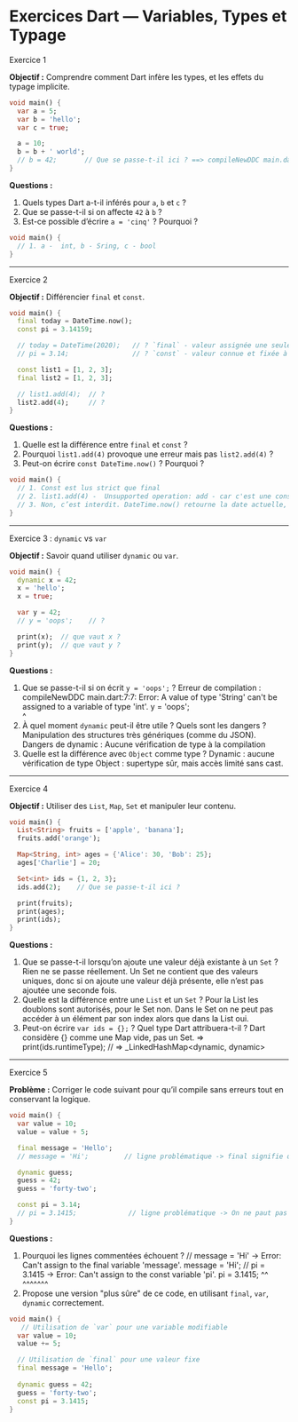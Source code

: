 # Exercices Dart — Variables, Types et Typage

Exercice 1

**Objectif :** Comprendre comment Dart infère les types, et les effets du typage implicite.

```dart
void main() {
  var a = 5;
  var b = 'hello';
  var c = true;

  a = 10;
  b = b + ' world';
  // b = 42;       // Que se passe-t-il ici ? ==> compileNewDDC main.dart:8:7: Error: A value of type 'int' can't be assigned to a variable of type 'String'. b = 42;       
}
```

**Questions :**

1. Quels types Dart a-t-il inférés pour `a`, `b` et `c` ? 
2. Que se passe-t-il si on affecte `42` à `b` ?
3. Est-ce possible d’écrire `a = 'cinq'` ? Pourquoi ?

```dart
void main() {
  // 1. a -  int, b - Sring, c - bool
}
```

---

Exercice 2

**Objectif :** Différencier `final` et `const`.

```dart
void main() {
  final today = DateTime.now();
  const pi = 3.14159;

  // today = DateTime(2020);   // ? `final` - valeur assignée une seule fois à l’exécution (runtime), et non modifiable par la suite.
  // pi = 3.14;                // ? `const` - valeur connue et fixée à la compilation (compile-time constant). Plus strict que final.

  const list1 = [1, 2, 3];
  final list2 = [1, 2, 3];

  // list1.add(4);  // ?
  list2.add(4);     // ?
}
```

**Questions :**

1. Quelle est la différence entre `final` et `const` ?
2. Pourquoi `list1.add(4)` provoque une erreur mais pas `list2.add(4)` ?
3. Peut-on écrire `const DateTime.now()` ? Pourquoi ?

```dart
void main() {
  // 1. Const est lus strict que final
  // 2. list1.add(4) -  Unsupported operation: add - car c'est une const et non modifiable et list2 est une référence finale, donc on ne peux pas réassigner une autre liste, mais le contenu de la liste reste modifiable.
  // 3. Non, c’est interdit. DateTime.now() retourne la date actuelle, donc une valeur qui dépend de l’exécution.
}
```

---
Exercice 3 : `dynamic` vs `var`

**Objectif :** Savoir quand utiliser `dynamic` ou `var`.

```dart
void main() {
  dynamic x = 42;
  x = 'hello';
  x = true;

  var y = 42;
  // y = 'oops';    // ?

  print(x);  // que vaut x ?
  print(y);  // que vaut y ?
}
```

**Questions :**

1. Que se passe-t-il si on écrit `y = 'oops';` ? Erreur de compilation :  compileNewDDC
main.dart:7:7: Error: A value of type 'String' can't be assigned to a variable of type 'int'.
  y = 'oops';  
      ^
2. À quel moment `dynamic` peut-il être utile ? Quels sont les dangers ? Manipulation des structures très génériques (comme du JSON). Dangers de dynamic : Aucune vérification de type à la compilation
3. Quelle est la différence avec `Object` comme type ? Dynamic : aucune vérification de type 
Object : supertype sûr, mais accès limité sans cast. 



---

Exercice 4

**Objectif :** Utiliser des `List`, `Map`, `Set` et manipuler leur contenu.

```dart
void main() {
  List<String> fruits = ['apple', 'banana'];
  fruits.add('orange');

  Map<String, int> ages = {'Alice': 30, 'Bob': 25};
  ages['Charlie'] = 20;

  Set<int> ids = {1, 2, 3};
  ids.add(2);    // Que se passe-t-il ici ?

  print(fruits);
  print(ages);
  print(ids);
}
```

**Questions :**

1. Que se passe-t-il lorsqu’on ajoute une valeur déjà existante à un `Set` ? Rien ne se passe réellement. Un Set ne contient que des valeurs uniques, donc si on ajoute une valeur déjà présente, elle n’est pas ajoutée une seconde fois.
2. Quelle est la différence entre une `List` et un `Set` ?  Pour la List les doublons sont autorisés, pour le Set non. Dans le Set on ne peut pas accéder  à  un élément par son index alors que dans la List oui.
3. Peut-on écrire `var ids = {};` ? Quel type Dart attribuera-t-il ? Dart considère {} comme une Map vide, pas un Set. => print(ids.runtimeType); // => _LinkedHashMap<dynamic, dynamic>

---
Exercice 5

**Problème :** Corriger le code suivant pour qu’il compile sans erreurs tout en conservant la logique.

```dart
void main() {
  var value = 10;
  value = value + 5;

  final message = 'Hello';
  // message = 'Hi';         // ligne problématique -> final signifie que la variable ne peut être assignée qu'une seule fois. On ne peut pas la modifier ensuite

  dynamic guess;
  guess = 42;
  guess = 'forty-two';

  const pi = 3.14;
  // pi = 3.1415;             // ligne problématique -> On ne paut pas éassigner une variable const
}
```

**Questions :**

1. Pourquoi les lignes commentées échouent ? // message = 'Hi' -> Error: Can't assign to the final variable 'message'.
  message = 'Hi';  // pi = 3.1415 -> Error: Can't assign to the const variable 'pi'.
  pi = 3.1415;
  ^^         
  ^^^^^^^
2. Propose une version "plus sûre" de ce code, en utilisant `final`, `var`, `dynamic` correctement. 

```dart
void main() {
   // Utilisation de `var` pour une variable modifiable
  var value = 10;
  value += 5;

  // Utilisation de `final` pour une valeur fixe
  final message = 'Hello';
 
  dynamic guess = 42;
  guess = 'forty-two'; 
  const pi = 3.1415;
}
```

